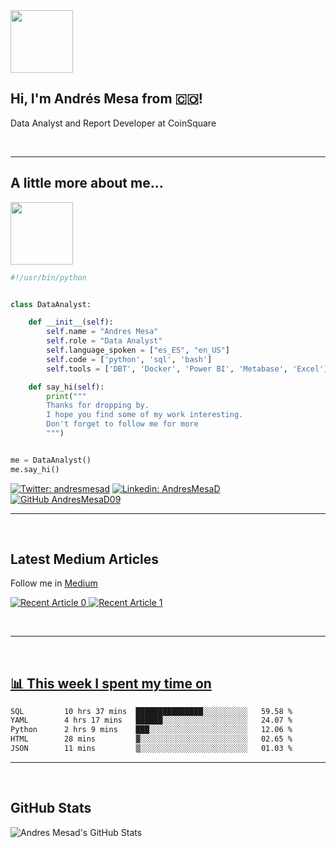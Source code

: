 <img src="https://media.giphy.com/media/XO8RMtRaK73isIt0i2/giphy.gif" width="100">
<h2> Hi, I'm Andrés Mesa from 🇨🇴!  </h2>

<p>Data Analyst and Report Developer at CoinSquare</p>
<br />

---

##  A little more about me...
<img src="https://media.giphy.com/media/fOoAQibaklcg4RZfRB/giphy.gif" width="100">

```python
#!/usr/bin/python


class DataAnalyst:

    def __init__(self):
        self.name = "Andres Mesa"
        self.role = "Data Analyst"
        self.language_spoken = ["es_ES", "en_US"]
        self.code = ['python', 'sql', 'bash']
        self.tools = ['DBT', 'Docker', 'Power BI', 'Metabase', 'Excel']

    def say_hi(self):
        print("""
        Thanks for dropping by.
        I hope you find some of my work interesting.
        Don't forget to follow me for more
        """)


me = DataAnalyst()
me.say_hi()

```

[![Twitter: andresmesad](https://img.shields.io/twitter/follow/AndresMesaD?style=social)][twitter]
[![Linkedin: AndresMesaD](https://img.shields.io/badge/-andresmeasd-blue?style=flat-square&logo=Linkedin&logoColor=white&link=https://www.linkedin.com/in/andresmesad/)][linkedin]
[![GitHub AndresMesaD09](https://img.shields.io/github/followers/andresmesad09?label=follow&style=social)][github]

---
<br />

## Latest Medium Articles

Follow me in [Medium][medium]

<a target="_blank" href="https://github-readme-medium-recent-article.vercel.app/medium/@andresf.mesad/0"><img src="https://github-readme-medium-recent-article.vercel.app/medium/@andresf.mesad/0" alt="Recent Article 0"> 
<a target="_blank" href="https://github-readme-medium-recent-article.vercel.app/medium/@andresf.mesad/1"><img src="https://github-readme-medium-recent-article.vercel.app/medium/@andresf.mesad/1" alt="Recent Article 1"> 

<br />

---
<br />

## 📊 This week I spent my time on

<!--START_SECTION:waka-->

```txt
SQL         10 hrs 37 mins  ███████████████░░░░░░░░░░   59.58 %
YAML        4 hrs 17 mins   ██████░░░░░░░░░░░░░░░░░░░   24.07 %
Python      2 hrs 9 mins    ███░░░░░░░░░░░░░░░░░░░░░░   12.06 %
HTML        28 mins         ▓░░░░░░░░░░░░░░░░░░░░░░░░   02.65 %
JSON        11 mins         ▒░░░░░░░░░░░░░░░░░░░░░░░░   01.03 %
```

<!--END_SECTION:waka-->

---
<br />

## GitHub Stats

  <img align="left" alt="Andres Mesad's GitHub Stats" src="https://github-readme-stats.vercel.app/api?username=andresmesad09&show_icons=true&hide_border=false&title_color=ff652f&icon_color=FFE400&bg_color=09131B&text_color=ffffff&border_color=0c1a25" />

<br />


[twitter]: https://twitter.com/andresmesad
[instagram]: https://instagram.com/andresmesad
[linkedin]: https://www.linkedin.com/in/andresmesad/
[github]: https://github.com/andresmesad09
[medium]: https://medium.com/@andresf.mesad
